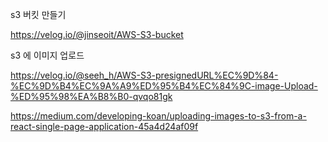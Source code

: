 s3 버킷 만들기

https://velog.io/@jinseoit/AWS-S3-bucket



s3 에 이미지 업로드

https://velog.io/@seeh_h/AWS-S3-presignedURL%EC%9D%84-%EC%9D%B4%EC%9A%A9%ED%95%B4%EC%84%9C-image-Upload-%ED%95%98%EA%B8%B0-qvqo81gk



https://medium.com/developing-koan/uploading-images-to-s3-from-a-react-single-page-application-45a4d24af09f